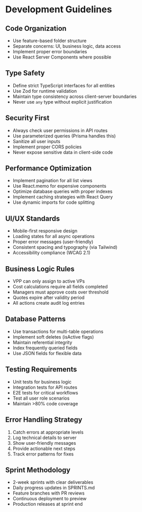 # Development Guidelines

## Code Organization
- Use feature-based folder structure
- Separate concerns: UI, business logic, data access
- Implement proper error boundaries
- Use React Server Components where possible

## Type Safety
- Define strict TypeScript interfaces for all entities
- Use Zod for runtime validation
- Maintain type consistency across client-server boundaries
- Never use `any` type without explicit justification

## Security First
- Always check user permissions in API routes
- Use parameterized queries (Prisma handles this)
- Sanitize all user inputs
- Implement proper CORS policies
- Never expose sensitive data in client-side code

## Performance Optimization
- Implement pagination for all list views
- Use React.memo for expensive components
- Optimize database queries with proper indexes
- Implement caching strategies with React Query
- Use dynamic imports for code splitting

## UI/UX Standards
- Mobile-first responsive design
- Loading states for all async operations
- Proper error messages (user-friendly)
- Consistent spacing and typography (via Tailwind)
- Accessibility compliance (WCAG 2.1)

## Business Logic Rules
- VPP can only assign to active VPs
- Cost calculations require all fields completed
- Managers must approve costs over threshold
- Quotes expire after validity period
- All actions create audit log entries

## Database Patterns
- Use transactions for multi-table operations
- Implement soft deletes (isActive flags)
- Maintain referential integrity
- Index frequently queried fields
- Use JSON fields for flexible data

## Testing Requirements
- Unit tests for business logic
- Integration tests for API routes
- E2E tests for critical workflows
- Test all user role scenarios
- Maintain >80% code coverage

## Error Handling Strategy
1. Catch errors at appropriate levels
2. Log technical details to server
3. Show user-friendly messages
4. Provide actionable next steps
5. Track error patterns for fixes

## Sprint Methodology
- 2-week sprints with clear deliverables
- Daily progress updates in SPRINTS.md
- Feature branches with PR reviews
- Continuous deployment to preview
- Production releases at sprint end